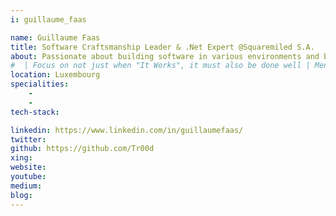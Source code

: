 ```yaml
---
i: guillaume_faas

name: Guillaume Faas
title: Software Craftsmanship Leader & .Net Expert @Squaremiled S.A.
about: Passionate about building software in various environments and business sectors
#  | Focus on not just when "It Works", it must also be done well | Mentoring, sharing knowledge and team contribution
location: Luxembourg
specialities:
    - 
    - 
tech-stack: 

linkedin: https://www.linkedin.com/in/guillaumefaas/
twitter: 
github: https://github.com/Tr00d
xing: 
website: 
youtube: 
medium: 
blog: 
---
```

